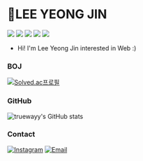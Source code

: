# 👋LEE YEONG JIN
<img src="https://img.shields.io/badge/HTML5-E34F26?style=flat-square&logo=HTML5&logoColor=white"/> <img src="https://img.shields.io/badge/CSS3-1572B6?style=flat-square&logo=CSS3&logoColor=white"/> <img src="https://img.shields.io/badge/JavaScript-F7DF1E?style=flat-square&logo=JavaScript&logoColor=white"/>
<img src="https://img.shields.io/badge/React-61DAFB?style=flat-square&logo=React&logoColor=white"/> <img src="https://img.shields.io/badge/-Git-F05032?logo=Git&logoColor=white" />

- Hi! I'm Lee Yeong Jin interested in Web :)

### BOJ
[![Solved.ac프로필](http://mazassumnida.wtf/api/v2/generate_badge?boj=abc9455)](https://solved.ac/abc9455)

### GitHub
![truewayy's GitHub stats](https://github-readme-stats.vercel.app/api?username=truewayy&theme=calm&show_icons=true)

### Contact
[![Instagram](https://img.shields.io/badge/-Instagram-E4405F?style=flat-square&logo=instagram&logoColor=white&link=https://www.instagram.com/oowls619/)](https://www.instagram.com/oowls619/)
[![Email](https://img.shields.io/badge/-Email-EA4335?style=flat-square&logo=gmail&logoColor=white&link=mailto:dldudwls888@gmail.com)](mailto:dldudwls888@gmail.com)
